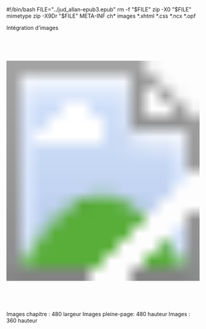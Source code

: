 #!/bin/bash
FILE="../jud_allan-epub3.epub"
rm -f "$FILE"
zip -X0 "$FILE" mimetype
zip -X9Dr "$FILE" META-INF ch* images *.xhtml *.css *.ncx *.opf

Intégration d'images

<svg version="1.1" xmlns="http://www.w3.org/2000/svg"
xmlns:xlink="http://www.w3.org/1999/xlink"
width="100%" height="100%"
viewBox="0 0 573 800"
preserveAspectRatio="xMidYMid meet">
<image width="573" height="800" xlink:href="../images/img0032.png" />
</svg>



Images chapitre   : 480 largeur
Images pleine-page: 480 hauteur
Images            : 360 hauteur
